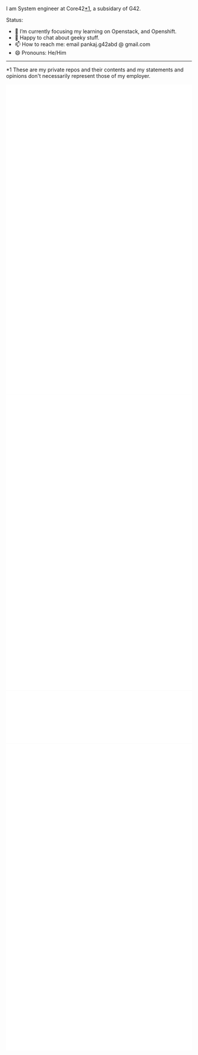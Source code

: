 
I am System engineer at Core42<a href="#footnote"><super>*1</super></a>, a subsidary of G42.

Status:
- 🌱 I’m currently focusing my learning on Openstack, and Openshift.
- 💬 Happy to chat about geeky stuff.
- 📫 How to reach me: email pankaj.g42abd @ gmail.com
- 😄 Pronouns: He/Him

<hr />
<a id="footnote"></a>
<super>*1</super> These are my private repos and their contents and my statements and opinions don't necessarily represent those of my employer.

![Metrics](/github-metrics.svg)
![Stars](/github-stars.svg)
![Activity](/github-activity.svg)
![Achievements](/github-achievements.svg)




[//]: # (Mon May 13 02:42:55 UTC 2024)


